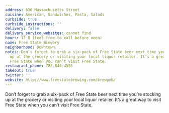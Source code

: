 ```yaml
---
address: 636 Massachusetts Street
cuisine: American, Sandwiches, Pasta, Salads
curbside: true
curbside_instructions: ''
delivery: false
delivery_service_websites: cannot find
hours: 12-8 (feel free to call before noon)
name: Free State Brewery
neighborhood: Downtown
notes: Don’t forget to grab a six-pack of Free State beer next time you’re stocking
  up at the grocery or visiting your local liquor retailer. It’s a great way to visit
  Free State when you can’t visit Free State.
restaurant_phone: 785-843-4555
takeout: true
twitter: ''
website: http://www.freestatebrewing.com/brewpub/
---
```


Don’t forget to grab a six-pack of Free State beer next time you’re stocking up at the grocery or visiting your local liquor retailer. It’s a great way to visit Free State when you can’t visit Free State.